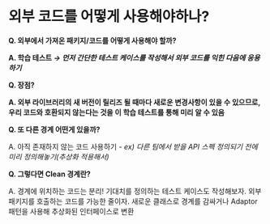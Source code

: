# 외부 코드를 어떻게 사용해야하나?

**Q. 외부에서 가져온 패키지/코드를 어떻게 사용해야 할까?**

**A. 학습 테스트 *→ 먼저 간단한 테스트 케이스를 작성해서 외부 코드를 익힌 다음에 응용하기***

**Q. 장점?** 

**A. 외부 라이브러리의 새 버전이 릴리즈 될 때마다 새로운 변경사항이 있을 수 있으므로, 우리 코드와 호환되지 않는다는 것을 이 학습 테스트를 통해 미리 알 수 있음**

**Q. 또 다른 경계 어떤게 있을까?**

A. 아직 존재하지 않는 코드 사용하기 - *ex) 다른 팀에서 받을 API 스펙 정의되기 전에 미리 정의해놓기(추상화 적용해서)*

**Q. 그렇다면 Clean 경계란?**

A. 경계에 위치하는 코드는 분리! 기대치를 정의하는 테스트 케이스도 작성해보자. 외부 패키지를 호출하는 코드를 가능한 줄이자. 새로운 클래스로 경계를 감싸거나 Adaptor패턴을 사용해 추상화된 인터페이스로 변환